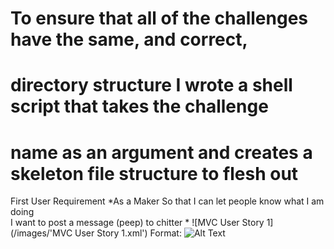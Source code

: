 # To ensure that all of the challenges have the same, and correct,
# directory structure I wrote a shell script that takes the challenge
# name as an argument and creates a skeleton file structure to flesh out

First User Requirement
*As a Maker
So that I can let people know what I am doing  
I want to post a message (peep) to chitter *
![MVC User Story 1](/images/'MVC User Story 1.xml')
Format: ![Alt Text](url)
